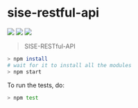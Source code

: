 sise-restful-api
================

[![](https://img.shields.io/badge/INESC-GSD-brightgreen.svg?style=flat-square)](http://www.gsd.inesc-id.pt/)
[![](https://img.shields.io/badge/TÉCNICO-LISBOA-blue.svg?style=flat-square)](http://tecnico.ulisboa.pt/)
[![](https://img.shields.io/badge/SISE-CWEB-brightgreen.svg?style=flat-square)](http://tecnico.ulisboa.pt/)

> SISE-RESTful-API

```sh
> npm install
# wait for it to install all the modules
> npm start
```

To run the tests, do:

```sh
> npm test
```
